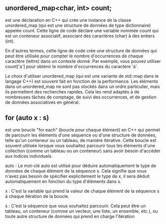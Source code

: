 ## unordered_map<char, int> count;

est une déclaration en C++ qui crée une instance de la classe unordered_map (qui est une structure de données de type dictionnaire) appelée count. Cette ligne de code déclare une variable nommée count qui est un conteneur associatif, associant des caractères (char) à des entiers (int).

En d'autres termes, cette ligne de code crée une structure de données qui peut être utilisée pour compter le nombre d'occurrences de chaque caractère (lettre) dans un contexte donné. Par exemple, vous pouvez utiliser count['a'] pour obtenir le nombre d'occurrences du caractère 'a'.

Le choix d'utiliser unordered_map (qui est une variante de std::map dans le langage C++) est souvent fait en fonction de la performance. Les éléments dans un unordered_map ne sont pas stockés dans un ordre particulier, mais ils permettent des recherches rapides. Cela les rend adaptés à de nombreuses tâches de comptage, de suivi des occurrences, et de gestion de données associatives en général.

## for (auto x : s)

est une boucle "for each" (boucle pour chaque élément) en C++ qui permet de parcourir les éléments d'une séquence ou d'une structure de données, telle qu'un conteneur ou un tableau, de manière itérative. Cette boucle est souvent utilisée lorsque vous souhaitez parcourir tous les éléments d'une collection (comme un tableau ou un conteneur) sans avoir besoin d'accéder aux indices individuels.

auto : Le mot-clé auto est utilisé pour déduire automatiquement le type de données de chaque élément de la séquence s. Cela signifie que vous n'avez pas besoin de spécifier explicitement le type de x, il sera déduit automatiquement en fonction du type d'éléments dans s.

x : C'est la variable qui prend la valeur de chaque élément de la séquence s à chaque itération de la boucle.

s : C'est la séquence que vous souhaitez parcourir. Cela peut être un tableau, un conteneur (comme un vecteur, une liste, un ensemble, etc.), ou toute autre structure de données qui prend en charge l'itération

